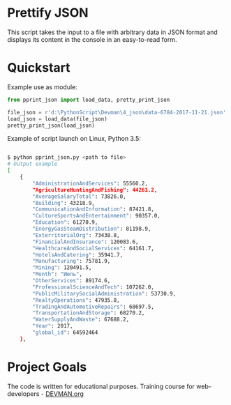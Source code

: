 # Prettify JSON

This script takes the input to a file with arbitrary data in JSON format and displays its content in the console in an easy-to-read form.

# Quickstart

Example use as module:

```python
from pprint_json import load_data, pretty_print_json

file_json = r'd:\PythonScript\Devman\4_json\data-6784-2017-11-21.json'
load_json = load_data(file_json)
pretty_print_json(load_json)
```

Example of script launch on Linux, Python 3.5:

```bash

$ python pprint_json.py <path to file>
# Output example
[
    {
        "AdministrationAndServices": 55560.2,
        "AgricultureHuntingAndFishing": 44261.2,
        "AverageSalaryTotal": 73826.0,
        "Building": 43218.9,
        "CommunicationAndInformation": 87421.8,
        "CultureSportsAndEntertainment": 90357.0,
        "Education": 61270.9,
        "EnergyGasSteamDistribution": 81198.9,
        "ExterritorialOrg": 73438.8,
        "FinancialAndInsurance": 120083.6,
        "HealthcareAndSocialServices": 64161.7,
        "HotelsAndCatering": 35941.7,
        "Manufacturing": 75781.9,
        "Mining": 120491.5,
        "Month": "Июль",
        "OtherServices": 89174.6,
        "ProfessionalScienceAndTech": 107262.0,
        "PublicMilitarySocialAdministration": 53730.9,
        "RealtyOperations": 47935.8,
        "TradingAndAutomotiveRepairs": 68697.5,
        "TransportationAndStorage": 68270.2,
        "WaterSupplyAndWaste": 67688.2,
        "Year": 2017,
        "global_id": 64592464
    },

```

# Project Goals

The code is written for educational purposes. Training course for web-developers - [DEVMAN.org](https://devman.org)
